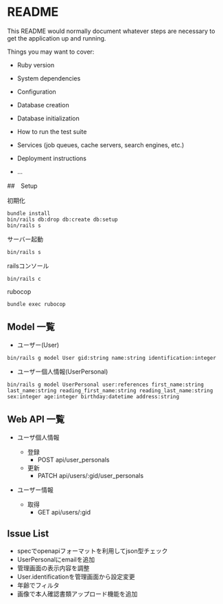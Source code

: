 # README

This README would normally document whatever steps are necessary to get the
application up and running.

Things you may want to cover:

* Ruby version

* System dependencies

* Configuration

* Database creation

* Database initialization

* How to run the test suite

* Services (job queues, cache servers, search engines, etc.)

* Deployment instructions

* ...

##　Setup

初期化
```
bundle install
bin/rails db:drop db:create db:setup
bin/rails s
```

サーバー起動
```
bin/rails s
```

railsコンソール
```
bin/rails c
```

rubocop
```
bundle exec rubocop
```

## Model 一覧
* ユーザー(User)
```
bin/rails g model User gid:string name:string identification:integer
```
* ユーザー個人情報(UserPersonal)
```
bin/rails g model UserPersonal user:references first_name:string last_name:string reading_first_name:string reading_last_name:string sex:integer age:integer birthday:datetime address:string
```

## Web API 一覧
* ユーザ個人情報
  * 登録
    * POST api/user_personals
  * 更新
    * PATCH api/users/:gid/user_personals

* ユーザー情報
  * 取得
    * GET api/users/:gid

## Issue List
* specでopenapiフォーマットを利用してjson型チェック
* UserPersonalにemailを追加
* 管理画面の表示内容を調整
* User.identificationを管理画面から設定変更
* 年齢でフィルタ
* 画像で本人確認書類アップロード機能を追加

